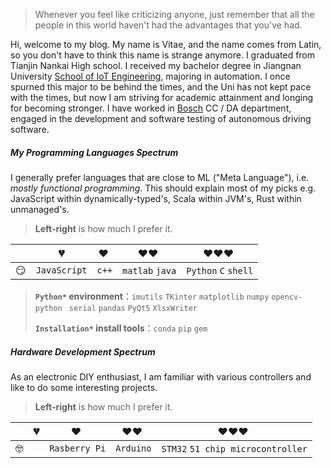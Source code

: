 > Whenever you feel like criticizing anyone, just remember that all the people in this world haven't had the advantages that you've had.

Hi, welcome to my blog. My name is Vitae, and the name comes from Latin, 
so you don't have to think this name is strange anymore. 
I graduated from Tianjin Nankai High school. I received my bachelor 
degree in Jiangnan University [School of IoT Engineering](http://iot.jiangnan.edu.cn/), majoring in automation. 
I once spurned this major to be behind the times, and the Uni has not kept pace with the times, 
but now I am striving for academic attainment and longing for becoming stronger.
I have worked in [Bosch](https://www.bosch.com.cn/) </a> CC / DA 
department, engaged in the development and software testing of 
autonomous driving software.

##### My Programming Languages Spectrum

I generally prefer languages that are close to ML ("Meta Language"), i.e. _mostly functional programming_. This should explain most of my picks e.g. JavaScript within dynamically-typed's, Scala within JVM's, Rust within unmanaged's.

> __Left-right__ is how much I prefer it. 

|     | 💔️           | ❤️ ️                   | ❤️❤️ ️             | ❤️❤️❤️ ️               |
| --- | ------------- | ---------------------- | ------------------ | ---------------------- |
| 😏  | `JavaScript`       | `c++`     | `matlab` `java` | `Python` `C` `shell`  |

> __`Python*` environment__：`imutils` `TKinter` `matplotlib` `numpy`  `opencv-python ` 
>                       `serial`  `pandas`  `PyQt5` `XlsxWriter` 
>
> __`Installation*` install tools__：`conda` `pip` `gem`  

##### Hardware Development Spectrum

As an electronic DIY enthusiast, I am familiar with various controllers and like to do some interesting projects.

> __Left-right__ is how much I prefer it. 

|     | 💔️           | ❤️ ️                   | ❤️❤️ ️             | ❤️❤️❤️ ️               |
| --- | ------------- | ---------------------- | ------------------ | ---------------------- |
| 🤓  |       | `Rasberry Pi`     | `Arduino` | `STM32` `51 chip microcontroller` |


